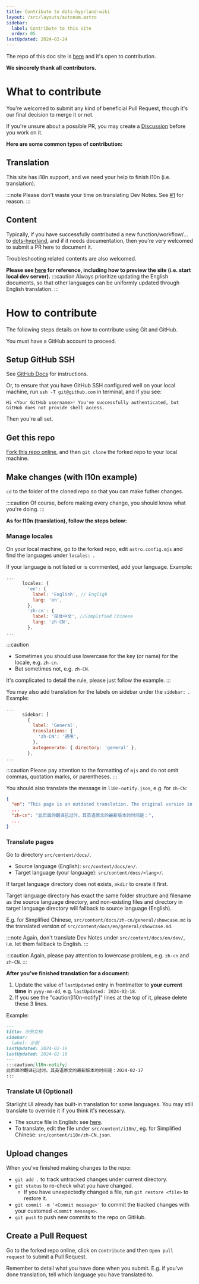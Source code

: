 ```yaml
---
title: Contribute to dots-hyprland-wiki
layout: /src/layouts/autonum.astro
sidebar:
  label: Contribute to this site
  order: 05
lastUpdated: 2024-02-24
---
```


The repo of this doc site is [here](https://github.com/sh1zicus/dots-hyprland-wiki) and it's open to contribution.

**We sincerely thank all contributors.**

# What to contribute
You're welcomed to submit any kind of beneficial Pull Request, though it's our final decision to merge it or not.

If you're unsure about a possible PR, you may create a [Discussion](https://github.com/sh1zicus/dots-hyprland-wiki/discussions) before you work on it.

**Here are some common types of contribution:**

## Translation
This site has i18n support, and we need your help to finish l10n (i.e. translation).

:::note
Please don't waste your time on translating Dev Notes. See [#1](https://github.com/sh1zicus/dots-hyprland-wiki/issues/1#issuecomment-1938696111) for reason.
:::

## Content
Typically, if you have successfully contributed a new function/workflow/... to [dots-hyprland](https://github.com/sh1zicus/dots-hyprland),
and if it needs documentation, then you're very welcomed to submit a PR here to document it.

Troubleshooting related contents are also welcomed.

**Please see [here](../doc-site) for reference, including how to preview the site (i.e. start local dev server).**
:::caution
Always prioritize updating the English documents,
so that other languages can be uniformly updated through English translation.
:::

# How to contribute
The following steps details on how to contribute using Git and GitHub.

You must have a GitHub account to proceed.

## Setup GitHub SSH
See [GitHub Docs](https://docs.github.com/en/authentication/connecting-to-github-with-ssh) for instructions.

Or, to ensure that you have GitHub SSH configured well on your local machine,
run `ssh -T git@github.com` in terminal, and if you see:
```plain
Hi <Your GitHub username>! You've successfully authenticated, but GitHub does not provide shell access.
```
Then you're all set.

## Get this repo
[Fork this repo online](https://github.com/sh1zicus/dots-hyprland-wiki/fork), and then `git clone` the forked repo to your local machine.

## Make changes (with l10n example)
`cd` to the folder of the cloned repo so that you can make futher changes.

:::caution
Of course, before making every change, you should know what you're doing.
:::

**As for l10n (translation), follow the steps below:**
### Manage locales
On your local machine, go to the forked repo, edit `astro.config.mjs` and find the languages under `locales: `.

If your language is not listed or is commented, add your language.
Example:
```js title="astro.config.mjs" ins={7-10}
...
      locales: {
        'en': {
          label: 'English', // Engligh
          lang: 'en',
        },
        'zh-cn': {
          label: '简体中文', //Simplified Chinese
          lang: 'zh-CN',
        },
...
```
:::caution
- Sometimes you should use lowercase for the key (or name) for the locale, e.g. `zh-cn`.
- But sometimes not, e.g. `zh-CN`.

It's complicated to detail the rule, please just follow the example.
:::

You may also add translation for the labels on sidebar under the `sidebar: `.
Example:
```js title="astro.config.mjs" ins={6}
...
      sidebar: [
        {
          label: 'General',
          translations: {
            'zh-CN': '通用',
          },
          autogenerate: { directory: 'general' },
        },
...
```
:::caution
Please pay attention to the formatting of `mjs` and do not omit commas, quotation marks, or parentheses.
:::

You should also translate the message in `l10n-notify.json`, e.g. for `zh-CN`:
```json title="l10n-notify.json" ins={4}
{
  "en": "This page is an outdated translation. The original version in English was last updated on: ",
  ...
  "zh-cn": "此页面的翻译已过时。其英语原文的最新版本的时间是：",
  ...
}
```

### Translate pages
Go to directory `src/content/docs/`.
- Source language (English): `src/content/docs/en/`.
- Target language (your language): `src/content/docs/<lang>/`.

If target language directory does not exists, `mkdir` to create it first.

Target language directory has exact the same folder structure and filename as the source language directory,
and non-existing files and directory in target language directory will fallback to source language (English).

E.g. for Simplified Chinese, `src/content/docs/zh-cn/general/showcase.md` is the translated version of `src/content/docs/en/general/showcase.md`.

:::note
Again, don't translate Dev Notes under `src/content/docs/en/dev/`, i.e. let them fallback to English.
:::

:::caution
Again, please pay attention to lowercase problem, e.g. `zh-cn` and `zh-CN`.
:::

**After you've finished translation for a document:**
1. Update the value of `lastUpdated` entry in frontmatter to **your current time** in `yyyy-mm-dd`, e.g. `lastUpdated: 2024-02-18`.
2. If you see the "caution[l10n-notify]" lines at the top of it,
please delete these 3 lines.

Example:
```md title="foo.md" del={5,8-10} ins={6}
---
title: 示例文档
sidebar:
  label: 示例
lastUpdated: 2024-02-16
lastUpdated: 2024-02-18
---
:::caution[l10n-notify]
此页面的翻译已过时。其英语原文的最新版本的时间是：2024-02-17
:::
```

### Translate UI (Optional)
Starlight UI already has built-in translation for some languages.
You may still translate to override it if you think it's necessary.

- The source file in English: see [here](https://starlight.astro.build/guides/i18n/#translate-starlights-ui).
- To translate, edit the file under `src/content/i18n/`, eg. for Simplified Chinese: `src/content/i18n/zh-CN.json`.

## Upload changes
When you've finished making changes to the repo:
  - `git add .` to track untracked changes under current directory.
  - `git status` to re-check what you have changed.
    - If you have unexpectedly changed a file, run `git restore <file>` to restore it.
  - `git commit -m '<Commit message>'` to commit the tracked changes with your customed `<Commit message>`.
  - `git push` to push new commits to the repo on GitHub.

## Create a Pull Request
Go to the forked repo online, click on `Contribute` and then `Open pull request` to submit a Pull Request.

Remember to detail what you have done when you submit.
E.g. if you've done translation, tell which language you have translated to.

